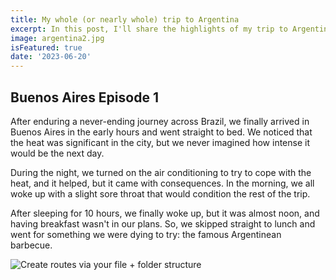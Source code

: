 ```yaml
---
title: My whole (or nearly whole) trip to Argentina
excerpt: In this post, I'll share the highlights of my trip to Argentina and the thoughts I had throughout that time.
image: argentina2.jpg
isFeatured: true
date: '2023-06-20'
---
```


## Buenos Aires Episode 1

After enduring a never-ending journey across Brazil, we finally arrived in Buenos Aires in the early hours and went straight to bed. We noticed that the heat was significant in the city, but we never imagined how intense it would be the next day.

During the night, we turned on the air conditioning to try to cope with the heat, and it helped, but it came with consequences. In the morning, we all woke up with a slight sore throat that would condition the rest of the trip.

After sleeping for 10 hours, we finally woke up, but it was almost noon, and having breakfast wasn't in our plans. So, we skipped straight to lunch and went for something we were dying to try: the famous Argentinean barbecue.

![Create routes via your file + folder structure](argentina1.jpg)